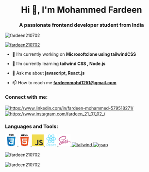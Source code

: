<h1 align="center">Hi 👋, I'm Mohammed Fardeen</h1>
<h3 align="center">A passionate frontend developer student from India</h3>

<p align="left"> <img src="https://komarev.com/ghpvc/?username=fardeen210702&label=Profile%20views&color=0e75b6&style=flat" alt="fardeen210702" /> </p>

<p align="left"> <a href="https://github.com/ryo-ma/github-profile-trophy"><img src="https://github-profile-trophy.vercel.app/?username=fardeen210702" alt="fardeen210702" /></a> </p>

- 🔭 I’m currently working on **Microsoftclone using tailwindCSS**

- 🌱 I’m currently learning **tailwind CSS , Node.js**

- 💬 Ask me about **javascript, React.js**

- 📫 How to reach me **fardeenmohd1251@gmail.com**

<h3 align="left">Connect with me:</h3>
<p align="left">
<a href="https://linkedin.com/in/https://www.linkedin.com/in/fardeen-mohammed-579518271/" target="blank"><img align="center" src="https://raw.githubusercontent.com/rahuldkjain/github-profile-readme-generator/master/src/images/icons/Social/linked-in-alt.svg" alt="https://www.linkedin.com/in/fardeen-mohammed-579518271/" height="30" width="40" /></a>
<a href="https://instagram.com/https://www.instagram.com/fardeen_21_07_02_/" target="blank"><img align="center" src="https://raw.githubusercontent.com/rahuldkjain/github-profile-readme-generator/master/src/images/icons/Social/instagram.svg" alt="https://www.instagram.com/fardeen_21_07_02_/" height="30" width="40" /></a>
</p>

<h3 align="left">Languages and Tools:</h3>
<p align="left"> <a href="https://www.w3schools.com/css/" target="_blank" rel="noreferrer"> <img src="https://raw.githubusercontent.com/devicons/devicon/master/icons/css3/css3-original-wordmark.svg" alt="css3" width="40" height="40"/> </a> <a href="https://www.w3.org/html/" target="_blank" rel="noreferrer"> <img src="https://raw.githubusercontent.com/devicons/devicon/master/icons/html5/html5-original-wordmark.svg" alt="html5" width="40" height="40"/> </a> <a href="https://developer.mozilla.org/en-US/docs/Web/JavaScript" target="_blank" rel="noreferrer"> <img src="https://raw.githubusercontent.com/devicons/devicon/master/icons/javascript/javascript-original.svg" alt="javascript" width="40" height="40"/> </a> <a href="https://reactjs.org/" target="_blank" rel="noreferrer"> <img src="https://raw.githubusercontent.com/devicons/devicon/master/icons/react/react-original-wordmark.svg" alt="react" width="40" height="40"/> </a> <a href="https://sass-lang.com" target="_blank" rel="noreferrer"> <img src="https://raw.githubusercontent.com/devicons/devicon/master/icons/sass/sass-original.svg" alt="sass" width="40" height="40"/> </a> <a href="https://tailwindcss.com/" target="_blank" rel="noreferrer"> <img src="https://www.vectorlogo.zone/logos/tailwindcss/tailwindcss-icon.svg" alt="tailwind" width="40" height="40"/> </a> 
<a href="https://gsap.com/" target="_blank" rel="noreferrer"> <img src="https://assets.codepen.io/32887/greensock-logo-man.svg" alt="gsap" width="40" height="40"/> </a>
</p>

<p><img align="center" src="https://github-readme-stats.vercel.app/api/top-langs?username=fardeen210702&show_icons=true&locale=en&layout=compact" alt="fardeen210702" /></p>

<p><img align="center" src="https://github-readme-streak-stats.herokuapp.com/?user=fardeen210702&" alt="fardeen210702" /></p>

